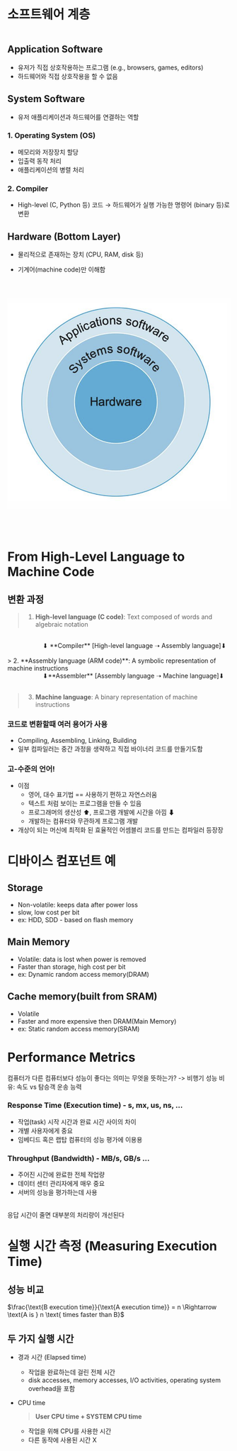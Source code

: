 <!-- p3 -->

# 소프트웨어 계층

<div style="display: flex; flex-wrap: wrap; align-items: flex-start; justify-content: space-between; gap: 40px;">

  <!-- Text on the Left -->
  <div style="flex: 1 1 300px; min-width: 280px;">

## Application Software

- 유저가 직접 상호작용하는 프로그램 (e.g., browsers, games, editors)
- 하드웨어와 직접 상호작용을 할 수 없음

## System Software

- 유저 애플리케이션과 하드웨어를 연결하는 역할

### 1. **Operating System (OS)**

- 메모리와 저장장치 할당
- 입출력 동작 처리
- 애플리케이션의 병렬 처리

### 2. **Compiler**

- High-level (C, Python 등) 코드 → 하드웨어가 실행 가능한 명령어 (binary 등)로 변환

## Hardware (Bottom Layer)

- 물리적으로 존재하는 장치 (CPU, RAM, disk 등)
- 기계어(machine code)만 이해함

  </div>

  <!-- Image on the Right -->
  <div style="flex: 1 1 300px; min-width: 280px; text-align: center;">
    <img src="images\01-2\01-2(heirarchy).png" alt="소프트웨어 계층 이미지" style="max-width: 100%; height: auto;">
  </div>

</div>

<br><br>

<!-- p4 -->

# From High-Level Language to Machine Code

## 변환 과정

> 1. **High-level language (C code)**: Text composed of words and algebraic notation<br>

<br>
<div style="margin-left: 80px;">
⬇   **Compiler** [High-level language ➝ Assembly language]⬇
</div>
<br>
> 2. **Assembly language (ARM code)**: A symbolic representation of machine instructions

<br>
<div style="margin-left: 80px;">⬇**Assembler** [Assembly language ➝ Machine language]⬇</div>
<br>

> 3. **Machine language**: A binary representation of machine instructions

### 코드로 변환할때 여러 용어가 사용

- Compiling, Assembling, Linking, Building
- 일부 컴파일러는 중간 과정을 생략하고 직접 바이너리 코드를 만들기도함

### 고-수준의 언어!

- 이점
  - 영어, 대수 표기법 == 사용하기 편하고 자연스러움
  - 텍스트 처럼 보이는 프로그램을 만들 수 있음
  - 프로그래머의 생산성 ⬆, 프로그램 개발에 시간을 아낌 ⬇
  - 개발하는 컴퓨터와 무관하게 프로그램 개발
- 개상이 되는 머신에 최적화 된 효율적인 어셈블리 코드를 만드는 컴파일러 등장장

<!-- p8 -->

# 디바이스 컴포넌트 예

## Storage

- Non-volatile: keeps data after power loss
- slow, low cost per bit
- ex: HDD, SDD - based on flash memory

## Main Memory

- Volatile: data is lost when power is removed
- Faster than storage, high cost per bit
- ex: Dynamic random access memory(DRAM)

## Cache memory(built from SRAM)

- Volatile
- Faster and more expensive then DRAM(Main Memory)
- ex: Static random access memory(SRAM)

<!-- p9 -->

# Performance Metrics

컴퓨터가 다른 컴퓨터보다 성능이 좋다는 의미는 무엇을 뜻하는가?
-> 비행기 성능 비유: 속도 vs 탐승객 운송 능력

### Response Time (Execution time) - s, mx, us, ns, ...

- 작업(task) 시작 시간과 완료 시간 사이의 차이
- 개별 사용자에게 중요
- 임베디드 혹은 랩탑 컴퓨터의 성능 평가에 이용용

### Throughput (Bandwidth) - MB/s, GB/s ...

- 주어진 시간에 완료한 전체 작업량
- 데이터 센터 관리자에게 매우 중요
- 서버의 성능을 평가하는데 사용

<br>
응답 시간이 줄면 대부분의 처리량이 개선된다

<!-- p11 -->

# 실행 시간 측정 (Measuring Execution Time)

## 성능 비교

$\frac{\text{B execution time}}{\text{A execution time}} = n \Rightarrow \text{A is } n \text{ times faster than B}$

## 두 가지 실행 시간

- 경과 시간 (Elapsed time)
  - 작업을 완료하는데 걸린 전체 시간
  - disk accesses, memory accesses, I/O activities, operating system overhead을 포함
- CPU time<br>

  > **User CPU time + SYSTEM CPU time**

  - 작업을 위해 CPU를 사용한 시간
  - 다른 동작에 사용된 시간 X
